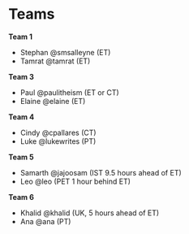 # Teams


**Team 1**
- Stephan @smsalleyne (ET)
- Tamrat @tamrat (ET)

**Team 3**
- Paul @paulitheism (ET or CT)
- Elaine @elaine (ET)

**Team 4**
- Cindy @cpallares (CT)
- Luke @lukewrites (PT)

**Team 5**
- Samarth @jajoosam (IST 9.5 hours ahead of ET)
- Leo @leo (PET 1 hour behind ET)

**Team 6**
- Khalid @khalid (UK, 5 hours ahead of ET)
- Ana @ana (PT)
